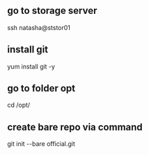 ## go to storage server

ssh natasha@ststor01

## install git

yum install git -y

## go to folder opt
cd /opt/

## create bare repo via command

git init --bare official.git